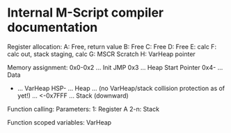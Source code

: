 # Internal M-Script compiler documentation

Register allocation:
A: Free, return value
B: Free
C: Free
D: Free
E: calc
F: calc out, stack staging, calc
G: MSCR Scratch
H: VarHeap pointer


Memory assignment:
0x0-0x2 ... Init JMP
0x3     ... Heap Start Pointer
0x4-    ... Data
   -    ... VarHeap
HSP-    ... Heap
...
(no VarHeap/stack collision protection as of yet!)
...
<-0x7FFF ... Stack (downward)


Function calling:
Parameters:
1: Register A
2-n: Stack

Function scoped variables: VarHeap
